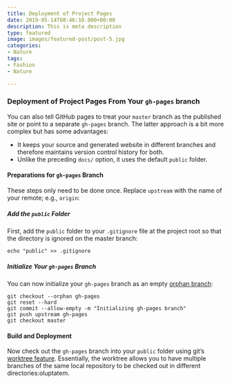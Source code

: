 ```yaml
---
title: Deployment of Project Pages
date: 2019-05-14T08:46:10.000+00:00
description: This is meta description
type: featured
image: images/featured-post/post-5.jpg
categories:
- Nature
tags:
- Fashion
- Nature

---
```

### Deployment of Project Pages From Your `gh-pages` branch

You can also tell GitHub pages to treat your `master` branch as the published site or point to a separate `gh-pages` branch. The latter approach is a bit more complex but has some advantages:

* It keeps your source and generated website in different branches and therefore maintains version control history for both.
* Unlike the preceding `docs/` option, it uses the default `public` folder.

#### Preparations for `gh-pages` Branch

These steps only need to be done once. Replace `upstream` with the name of your remote; e.g., `origin`:

##### Add the `public` Folder

First, add the `public` folder to your `.gitignore` file at the project root so that the directory is ignored on the master branch:

    echo "public" >> .gitignore
    

##### Initialize Your `gh-pages` Branch

You can now initialize your `gh-pages` branch as an empty [orphan branch](https://git-scm.com/docs/git-checkout/#git-checkout---orphanltnewbranchgt):

    git checkout --orphan gh-pages
    git reset --hard
    git commit --allow-empty -m "Initializing gh-pages branch"
    git push upstream gh-pages
    git checkout master
    

#### Build and Deployment

Now check out the `gh-pages` branch into your `public` folder using git’s [worktree feature](https://git-scm.com/docs/git-worktree). Essentially, the worktree allows you to have multiple branches of the same local repository to be checked out in different directories:oluptatem.